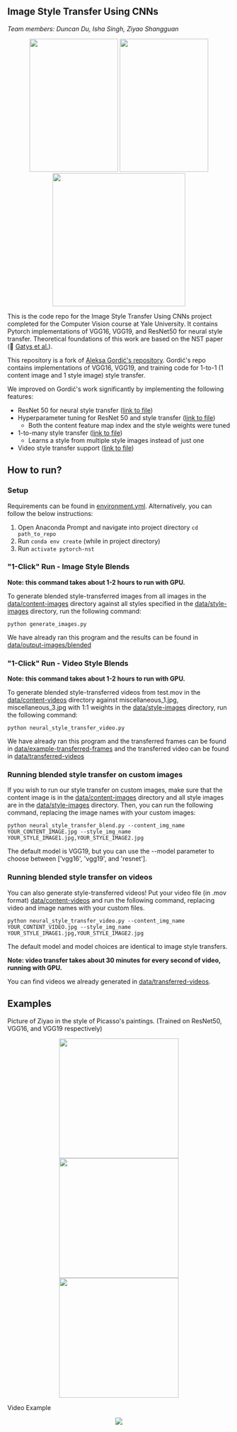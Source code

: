 ## Image Style Transfer Using CNNs

*Team members: Duncan Du, Isha Singh, Ziyao Shangguan*

<p align="center">
<img src="data/output-images/blended/combined_duncan_van-gogh_starry_night_full_0.5_van/vgg19_duncan_van-gogh_starry_night_full_o_lbfgs_i_content_h_400_m_vgg19_cw_100000.0_sw_10000.0_tv_1.0.jpg" width="200" 
     height="300">
<img src="data/output-images/blended/combined_isha_van-gogh_starry_night_full_0.5_van-g/vgg19_isha_van-gogh_starry_night_full_o_lbfgs_i_content_h_400_m_vgg19_cw_100000.0_sw_10000.0_tv_1.0.jpg" width="200" 
     height="300">
<img src="data/output-images/blended/combined_ziyao_van-gogh_starry_night_full_0.5_van-/vgg19_ziyao_van-gogh_starry_night_full_o_lbfgs_i_content_h_400_m_vgg19_cw_100000.0_sw_10000.0_tv_1.0.jpg" width="300" 
     height="300">
</p>

This is the code repo for the Image Style Transfer Using CNNs project completed for the
Computer Vision course at Yale University. It contains Pytorch implementations of VGG16, VGG19,
and ResNet50 for neural style transfer. Theoretical foundations of this work are based on 
the NST paper (:link: [Gatys et al.](https://www.cv-foundation.org/openaccess/content_cvpr_2016/papers/Gatys_Image_Style_Transfer_CVPR_2016_paper.pdf)).

This repository is a fork of [Aleksa Gordić's repository](hub.com/gordicaleksa/pytorch-neural-style-transfer).
Gordić's repo contains implementations of VGG16, VGG19, and training code for 1-to-1 (1 content image and 
1 style image) style transfer.

We improved on Gordić's work significantly by implementing the following features:
* ResNet 50 for neural style transfer ([link to file](models/definitions/vgg_nets.py))
* Hyperparameter tuning for ResNet 50 and style transfer ([link to file](resnet_feature_map_tuning.py))
  * Both the content feature map index and the style weights were tuned
* 1-to-many style transfer ([link to file](neural_style_transfer_blend.py))
  * Learns a style from multiple style images instead of just one
* Video style transfer support ([link to file](neural_style_transfer_video.py))


## How to run?
### Setup
Requirements can be found in [environment.yml](environment.yml). Alternatively,
you can follow the below instructions:
1. Open Anaconda Prompt and navigate into project directory `cd path_to_repo`
2. Run `conda env create` (while in project directory)
3. Run `activate pytorch-nst`

### "1-Click" Run - Image Style Blends
**Note: this command takes about 1-2 hours to run with GPU.**

To generate blended style-transferred images from all images in the [data/content-images](data/content-images)
directory against all styles specified in the [data/style-images](data/style-images) directory, run the following command:

~~~shell
python generate_images.py
~~~

We have already ran this program and the results can be found in [data/output-images/blended](data/output-images/blended)

### "1-Click" Run - Video Style Blends
**Note: this command takes about 1-2 hours to run with GPU.**

To generate blended style-transferred videos from test.mov in the [data/content-videos](data/content-videos)
directory against miscellaneous_1.jpg, miscellaneous_3.jpg with 1:1 weights in the [data/style-images](data/style-images) directory, run the following command:

~~~shell
python neural_style_transfer_video.py
~~~

We have already ran this program and the transferred frames can be found in [data/example-transferred-frames](data/example-transferred-frames) and the transferred video can be found in [data/transferred-videos](data/transferred-videos)

### Running blended style transfer on custom images
If you wish to run our style transfer on custom images, make sure that the content image is in the
[data/content-images](data/content-images) directory and all style images are in the
[data/style-images](data/style-images) directory. Then, you can run the following command, replacing
the image names with your custom images:

~~~shell
python neural_style_transfer_blend.py --content_img_name YOUR_CONTENT_IMAGE.jpg --style_img_name YOUR_STYLE_IMAGE1.jpg,YOUR_STYLE_IMAGE2.jpg
~~~
The default model is VGG19, but you can use the --model parameter to choose between ['vgg16', 'vgg19', and 'resnet'].

### Running blended style transfer on videos
You can also generate style-transferred videos! Put your video file (in .mov format) [data/content-videos](data/content-videos)
and run the following command, replacing video and image names with your custom files.

~~~shell
python neural_style_transfer_video.py --content_img_name YOUR_CONTENT_VIDEO.jpg --style_img_name YOUR_STYLE_IMAGE1.jpg,YOUR_STYLE_IMAGE2.jpg
~~~

The default model and model choices are identical to image style transfers.

**Note: video transfer takes about 30 minutes for every second of video, running with GPU.** 

You can find videos we already generated in [data/transferred-videos](data/transferred-videos).

## Examples

Picture of Ziyao in the style of Picasso's paintings. (Trained on ResNet50, VGG16, and VGG19 respectively)

<p align="center">
<img src="data/output-images/blended/combined_ziyao_picasso_girl-before-a-mirror_0.5_pi/resnet_ziyao_picasso_girl-before-a-mirror_o_lbfgs_i_content_h_400_m_resnet_cw_100000.0_sw_10000.0_tv_1.0.jpg" width="270px">
<img src="data/output-images/blended/combined_ziyao_picasso_girl-before-a-mirror_0.5_pi/vgg16_ziyao_picasso_girl-before-a-mirror_o_lbfgs_i_content_h_400_m_vgg16_cw_100000.0_sw_10000.0_tv_1.0.jpg" width="270px">
<img src="data/output-images/blended/combined_ziyao_picasso_girl-before-a-mirror_0.5_pi/vgg19_ziyao_picasso_girl-before-a-mirror_o_lbfgs_i_content_h_400_m_vgg19_cw_100000.0_sw_10000.0_tv_1.0.jpg" width="270px">
</p>

Video Example

<p align="center">
<img src="data/transferred-videos/video_example.gif">
</p>
